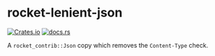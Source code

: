 # rocket-lenient-json

[![Crates.io](https://img.shields.io/crates/v/rocket-lenient-json.svg)](https://crates.io/crates/rocket-lenient-json)
[![docs.rs](https://docs.rs/rocket-lenient-json/badge.svg)](https://docs.rs/rocket-lenient-json/)

A `rocket_contrib::Json` copy which removes the `Content-Type` check.
